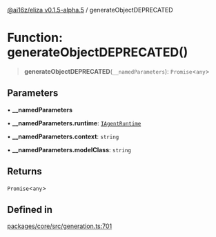 [@ai16z/eliza v0.1.5-alpha.5](../index.md) / generateObjectDEPRECATED

# Function: generateObjectDEPRECATED()

> **generateObjectDEPRECATED**(`__namedParameters`): `Promise`\<`any`\>

## Parameters

• **\_\_namedParameters**

• **\_\_namedParameters.runtime**: [`IAgentRuntime`](../interfaces/IAgentRuntime.md)

• **\_\_namedParameters.context**: `string`

• **\_\_namedParameters.modelClass**: `string`

## Returns

`Promise`\<`any`\>

## Defined in

[packages/core/src/generation.ts:701](https://github.com/roschler/eliza/blob/main/packages/core/src/generation.ts#L701)
